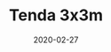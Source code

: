 ---
template: SingleTent
title: Tenda 3x3m
status: Featured / Published
date: '2020-02-27'
featuredImage: https://brincadeira.co/products/list_tenda.png
price: R$200,00
excerpt: >-
  Diversão em dobro com o Tombo Legal!  

  Teste sua pontaria e derrube uma pessoa na piscina de bolinhas, ou seja corajoso para sentar na cadeirinha e ser derrubado.   

  Brinquedo automático com sirene de queda e plataforma lateral.


  **Recomendação:** usuário de até 70kg.
categories:
  - category: 3x3m
meta:
  canonicalLink: 'https://brincadeira.co/tendas/tenda-3-x-3-m/'
  description: Tenda 3x3m para múltiplos propósitos.
  noindex: false
  title: Tenda 3x3m
---